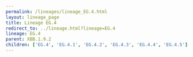 ```yaml
---
permalink: /lineages/lineage_EG.4.html
layout: lineage_page
title: Lineage EG.4
redirect_to: ../lineage.html?lineage=EG.4
lineage: EG.4
parent: XBB.1.9.2
children: ['EG.4', 'EG.4.1', 'EG.4.2', 'EG.4.3', 'EG.4.4', 'EG.4.5']
---
```

